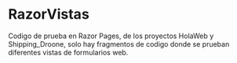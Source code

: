 # RazorVistas
Codigo de prueba en Razor Pages, de los proyectos HolaWeb y Shipping_Droone, solo hay fragmentos de codigo donde se prueban diferentes vistas de formularios web.
